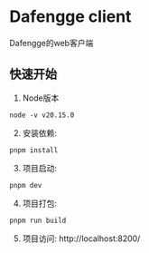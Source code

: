 # Dafengge client
Dafengge的web客户端

## 快速开始
1. Node版本
```shell
node -v v20.15.0
```
2. 安装依赖:
```shell
pnpm install
```
3. 项目启动:
```shell
pnpm dev
```
4. 项目打包:
```shell
pnpm run build
```
5. 项目访问: http://localhost:8200/
